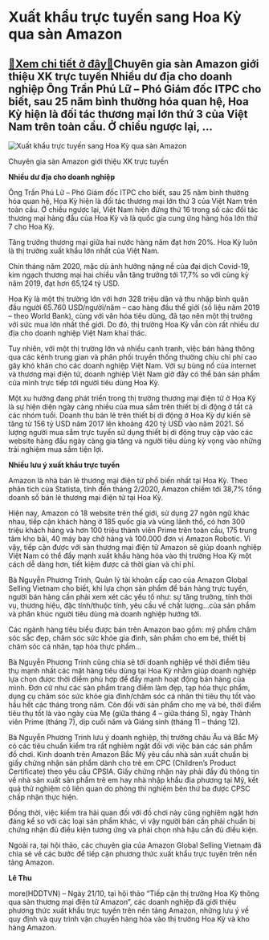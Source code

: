 Xuất khẩu trực tuyến sang Hoa Kỳ qua sàn Amazon
===============================================

[:gift:Xem chi tiết ở đây:gift:](https://hddtvn.com/xuat-khau-truc-tuyen-sang-hoa-ky-qua-san-amazon/)Chuyên gia sàn Amazon giới thiệu XK trực tuyến Nhiều dư địa cho doanh nghiệp Ông Trần Phú Lữ – Phó Giám đốc ITPC cho biết, sau 25 năm bình thường hóa quan hệ, Hoa Kỳ hiện là đối tác thương mại lớn thứ 3 của Việt Nam trên toàn cầu. Ở chiều ngược lại, …
-----------------------------------------------------------------------------------------------------------------------------------------------------------------------------------------------------------------------------------------------------------





![Xuất khẩu trực tuyến sang Hoa Kỳ qua sàn Amazon](https://haiquanonline.com.vn/stores/news_dataimages/hoalt/102020/21/14/in_article/4320_Quang_cYnh_buYi_hYi_thYo.jpg?rt=20201021144322 "Xuất khẩu trực tuyến sang Hoa Kỳ qua sàn Amazon")


Chuyên gia sàn Amazon giới thiệu XK trực tuyến



**Nhiều dư địa cho doanh nghiệp** 


Ông Trần Phú Lữ – Phó Giám đốc ITPC cho biết, sau 25 năm bình thường hóa quan hệ, Hoa Kỳ hiện là đối tác thương mại lớn thứ 3 của Việt Nam trên toàn cầu. Ở chiều ngược lại, Việt Nam hiện đứng thứ 16 trong số các đối tác thương mại hàng đầu của Hoa Kỳ và là quốc gia cung ứng hàng hóa lớn thứ 7 cho Hoa Kỳ.


Tăng trưởng thương mại giữa hai nước hàng năm đạt hơn 20%. Hoa Kỳ luôn là thị trường xuất khẩu lớn nhất của Việt Nam.


Chín tháng năm 2020, mặc dù ảnh hưởng nặng nề của đại dịch Covid-19, kim ngạch thương mại hai chiều vẫn tăng trưởng tới 17,7% so với cùng kỳ năm 2019, đạt hơn 65,124 tỷ USD.


Hoa Kỳ là một thị trường lớn với hơn 328 triệu dân và thu nhập bình quân đầu người 65.760 USD/người/năm – cao hàng đầu thế giới (số liệu năm 2019 – theo World Bank), cùng với văn hóa tiêu dùng, đã tạo nên một thị trường với sức mua lớn nhất thế giới. Do đó, thị trường Hoa Kỳ vẫn còn rất nhiều dư địa cho doanh nghiệp Việt Nam khai thác.


Tuy nhiên, với một thị trường lớn và nhiều cạnh tranh, việc bán hàng thông qua các kênh trung gian và phân phối truyền thống thường chịu chi phí cao gây khó khăn cho các doanh nghiệp Việt Nam. Với sự bùng nổ của internet và thương mại điện tử, doanh nghiệp Việt Nam giờ đây có thể bán sản phẩm của mình trực tiếp tới người tiêu dùng Hoa Kỳ.


Một xu hướng đang phát triển trong thị trường thương mại điện tử ở Hoa Kỳ là sự hiện diện ngày càng nhiều của mua sắm trên thiết bị di động ở tất cả các nhóm tuổi. Doanh thu bán lẻ trên thiết bị di động ở Hoa Kỳ dự kiến sẽ tăng từ 156 tỷ USD năm 2017 lên khoảng 420 tỷ USD vào năm 2021. Số lượng người mua sắm trực tuyến sử dụng thiết bị di động truy cập vào các website hàng đầu ngày càng gia tăng và người tiêu dùng kỳ vọng vào những trải nghiệm mua sắm tiện lợi.


**Nhiều lưu ý xuất khẩu trực tuyến** 


Amazon là nhà bán lẻ thương mại điện tử phổ biến nhất tại Hoa Kỳ. Theo phân tích của Statista, tính đến tháng 2/2020, Amazon chiếm tới 38,7% tổng doanh số bán lẻ thương mại điện tử tại Hoa Kỳ.


Hiện nay, Amazon có 18 website trên thế giới, sử dụng 27 ngôn ngữ khác nhau, tiếp cận khách hàng ở 185 quốc gia và vùng lãnh thổ, có hơn 300 triệu khách hàng và hơn 100 triệu thành viên Prime trên toàn cầu, 175 trung tâm kho bãi, 40 máy bay chở hàng và 100.000 đơn vị Amazon Robotic. Vì vậy, tiếp cận được với sàn thương mại điện tử Amazon sẽ giúp doanh nghiệp Việt Nam có thể đẩy mạnh xuất khẩu hàng hóa vào thị trường Hoa Kỳ một cách dễ dàng hơn, tiết kiệm được cả thời gian và chi phí.


Bà Nguyễn Phương Trinh, Quản lý tài khoản cấp cao của Amazon Global Selling Vietnam cho biết, khi lựa chọn sản phẩm để bán hàng trực tuyến, người bán hàng cần phải xem xét các yếu tố như: sự tăng trưởng, tính thời vụ, thương hiệu, đặc tính/thuộc tính, yêu cầu về chất lượng…của sản phẩm và phân khúc người tiêu dùng mà doanh nghiệp hướng tới.


Các ngành hàng tiêu biểu được bán trên Amazon bao gồm: mỹ phẩm chăm sóc sắc đẹp, chăm sóc sức khỏe gia đình, sản phẩm cho em bé, thiết bị chăm sóc cá nhân, tạp hóa thực phẩm…


Bà Nguyễn Phương Trinh cũng chia sẻ tới doanh nghiệp về thời điểm tiêu thụ mạnh nhất các mặt hàng tiêu dùng tại Hoa Kỳ nhằm giúp doanh nghiệp lựa chọn được thời điểm phù hợp để đẩy mạnh hoạt động bán hàng của mình. Đơn cử như các sản phẩm trang điểm làm đẹp, tạp hóa thực phẩm, dụng cụ chăm sóc sức khỏe gia đình/chăm sóc cá nhân thì tiêu thụ tốt vào hầu hết các tháng trong năm. Còn đối với sản phẩm cho mẹ và bé, thời điểm tiêu thụ tốt là vào ngày của Mẹ (giữa tháng 4 – giữa tháng 5), ngày Thành viên Prime (tháng 7), dịp cuối năm và Giáng sinh (tháng 11 – tháng 12).


Bà Nguyễn Phương Trinh lưu ý doanh nghiệp, thị trường châu Âu và Bắc Mỹ có các tiêu chuẩn kiểm tra rất nghiêm ngặt đối với việc bán các sản phẩm đồ chơi. Kinh doanh trên Amazon Bắc Mỹ yêu cầu nhà sản xuất chuẩn bị giấy chứng nhận sản phẩm dành cho trẻ em CPC (Children’s Product Certificate) theo yêu cầu CPSIA. Giấy chứng nhận này phải đầy đủ thông tin về nhà sản xuất sản phẩm trẻ em hay nhà nhập khẩu địa phương tại Mỹ, kết quả thử nghiệm có liên quan do phòng thí nghiệm bên thứ ba được CPSC chấp nhận thực hiện.


Đồng thời, việc kiểm tra hải quan đối với đồ chơi này cũng nghiêm ngặt hơn đáng kể so với các loại sản phẩm khác, vì vậy người bán cần phải chuẩn bị chứng nhận đủ điều kiện tương ứng và phải chọn nhà hậu cần đủ điều kiện.


Ngoài ra, tại hội thảo, các chuyên gia của Amazon Global Selling Vietnam đã chia sẻ về các bước để tiếp cận phương thức xuất khẩu trực tuyến trên nền tảng Amazon.




**Lê Thu**



more(HDDTVN) – Ngày 21/10, tại hội thảo “Tiếp cận thị trường Hoa Kỳ thông qua sàn thương mại điện tử Amazon”, các doanh nghiệp đã giới thiệu phương thức xuất khẩu trực tuyến trên nền tảng Amazon, những lưu ý về quy định và quy trình vận chuyển hàng hóa vào thị trường Hoa Kỳ và kho hàng Amazon.

